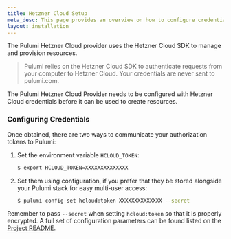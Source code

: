 ```yaml
---
title: Hetzner Cloud Setup
meta_desc: This page provides an overview on how to configure credentials for the Pulumi Hetzner Cloud Provider.
layout: installation
---
```


The Pulumi Hetzner Cloud provider uses the Hetzner Cloud SDK to manage and provision resources.

> Pulumi relies on the Hetzner Cloud SDK to authenticate requests from your computer to Hetzner Cloud. Your credentials are never sent
> to pulumi.com.

The Pulumi Hetzner Cloud Provider needs to be configured with Hetzner Cloud credentials
before it can be used to create resources.

### Configuring Credentials

Once obtained, there are two ways to communicate your authorization tokens to Pulumi:

1. Set the environment variable `HCLOUD_TOKEN`:

    ```bash
    $ export HCLOUD_TOKEN=XXXXXXXXXXXXXX
    ```

2. Set them using configuration, if you prefer that they be stored alongside your Pulumi stack for easy multi-user access:

    ```bash
    $ pulumi config set hcloud:token XXXXXXXXXXXXXX --secret
    ```

Remember to pass `--secret` when setting `hcloud:token` so that it is properly encrypted. A
full set of configuration parameters can be found listed on the
[Project README](https://github.com/pulumi/pulumi-hcloud/blob/master/README.md).
